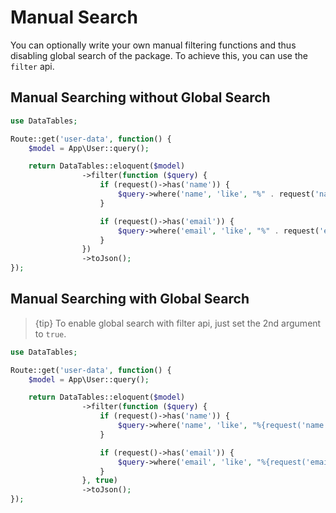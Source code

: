 # Manual Search

You can optionally write your own manual filtering functions and thus disabling global search of the package.
To achieve this, you can use the `filter` api.

<a name="without-global-search"></a>
## Manual Searching without Global Search

```php
use DataTables;

Route::get('user-data', function() {
	$model = App\User::query();

	return DataTables::eloquent($model)
				->filter(function ($query) {
		            if (request()->has('name')) {
		                $query->where('name', 'like', "%" . request('name') . "%");
		            }

		            if (request()->has('email')) {
		                $query->where('email', 'like', "%" . request('email') . "%");
		            }
		        })
				->toJson();
});
```

<a name="with-global-search"></a>
## Manual Searching with Global Search

> {tip} To enable global search with filter api, just set the 2nd argument to `true`.

```php
use DataTables;

Route::get('user-data', function() {
	$model = App\User::query();

	return DataTables::eloquent($model)
				->filter(function ($query) {
		            if (request()->has('name')) {
		                $query->where('name', 'like', "%{request('name')}%");
		            }

		            if (request()->has('email')) {
		                $query->where('email', 'like', "%{request('email')}%");
		            }
		        }, true)
				->toJson();
});
```
